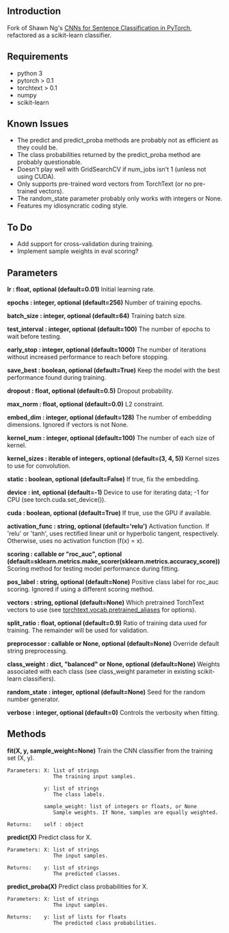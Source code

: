 ## Introduction
Fork of Shawn Ng's [CNNs for Sentence Classification in PyTorch](https://github.com/Shawn1993/cnn-text-classification-pytorch), refactored as a scikit-learn classifier.

## Requirements
* python 3
* pytorch > 0.1
* torchtext > 0.1
* numpy
* scikit-learn

## Known Issues
* The predict and predict_proba methods are probably not as efficient as they could be.
* The class probabilities returned by the predict_proba method are probably questionable.
* Doesn't play well with GridSearchCV if num_jobs isn't 1 (unless not using CUDA).
* Only supports pre-trained word vectors from TorchText (or no pre-trained vectors).
* The random_state parameter probably only works with integers or None.
* Features my idiosyncratic coding style.

## To Do
* Add support for cross-validation during training.
* Implement sample weights in eval scoring?

## Parameters
**lr : float, optional (default=0.01)**
  Initial learning rate.

**epochs : integer, optional (default=256)**
  Number of training epochs.

**batch_size : integer, optional (default=64)**
  Training batch size.

**test_interval : integer, optional (default=100)**
  The number of epochs to wait before testing.

**early_stop : integer, optional (default=1000)**
  The number of iterations without increased performance to reach before stopping.

**save_best : boolean, optional (default=True)**
  Keep the model with the best performance found during training.

**dropout : float, optional (default=0.5)**
  Dropout probability.

**max_norm : float, optional (default=0.0)**
  L2 constraint.

**embed_dim : integer, optional (default=128)**
  The number of embedding dimensions. Ignored if vectors is not None.

**kernel_num : integer, optional (default=100)**
  The number of each size of kernel.

**kernel_sizes : iterable of integers, optional (default=(3, 4, 5))**
  Kernel sizes to use for convolution.

**static : boolean, optional (default=False)**
  If true, fix the embedding.

**device : int, optional (default=-1)**
  Device to use for iterating data; -1 for CPU (see torch.cuda.set_device()).

**cuda : boolean, optional (default=True)**
  If true, use the GPU if available.

**activation_func : string, optional (default='relu')**
  Activation function. If 'relu' or 'tanh', uses rectified linear unit or hyperbolic tangent, respectively. Otherwise, uses no activation function (f(x) = x).

**scoring : callable or "roc_auc", optional (default=sklearn.metrics.make_scorer(sklearn.metrics.accuracy_score))**
  Scoring method for testing model performance during fitting.

**pos_label : string, optional (default=None)**
  Positive class label for roc_auc scoring. Ignored if using a different scoring method.

**vectors : string, optional (default=None)**
  Which pretrained TorchText vectors to use (see [torchtext.vocab.pretrained_aliases](https://torchtext.readthedocs.io/en/latest/vocab.html#pretrained-aliases) for options).

**split_ratio : float, optional (default=0.9)**
  Ratio of training data used for training. The remainder will be used for validation.

**preprocessor : callable or None, optional (default=None)**
  Override default string preprocessing.

**class_weight : dict, "balanced" or None, optional (default=None)**
  Weights associated with each class (see class_weight parameter in existing scikit-learn classifiers).

**random_state : integer, optional (default=None)**
  Seed for the random number generator.

**verbose : integer, optional (default=0)**
  Controls the verbosity when fitting.

## Methods
**fit(X, y, sample_weight=None)**
Train the CNN classifier from the training set (X, y).
```
Parameters: X: list of strings
               The training input samples.

            y: list of strings
               The class labels.

            sample_weight: list of integers or floats, or None
               Sample weights. If None, samples are equally weighted.

Returns:    self : object
```

**predict(X)**
Predict class for X.
```
Parameters: X: list of strings
               The input samples.

Returns:    y: list of strings
               The predicted classes.
```

**predict_proba(X)**
Predict class probabilities for X.
```
Parameters: X: list of strings
               The input samples.

Returns:    y: list of lists for floats
               The predicted class probabilities.
```
